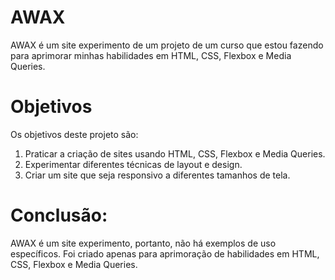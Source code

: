 # AWAX

AWAX é um site experimento de um projeto de um curso que estou fazendo para aprimorar minhas habilidades em HTML, CSS, Flexbox e Media Queries.

# Objetivos
Os objetivos deste projeto são:

1. Praticar a criação de sites usando HTML, CSS, Flexbox e Media Queries.
2. Experimentar diferentes técnicas de layout e design.
3. Criar um site que seja responsivo a diferentes tamanhos de tela.

# Conclusão:

AWAX é um site experimento, portanto, não há exemplos de uso específicos. Foi criado apenas para aprimoração de habilidades em HTML, CSS, Flexbox e Media Queries.
